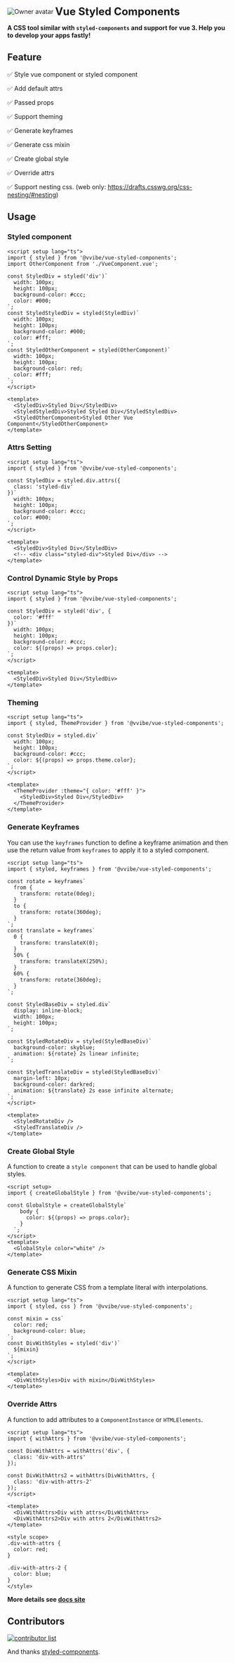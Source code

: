 <div style="display: flex; align-items: center">
  <img alt="Owner avatar" src="https://avatars.githubusercontent.com/u/165447989?s=48&amp;v=4" />
  <span style="margin-left: 4px; font-size: 24px; font-weight: bold">Vue Styled Components</span>
</div>

**A CSS tool similar with `styled-components` and support for vue 3. Help you to develop your apps fastly!**

## Feature

✅ Style vue component or styled component

✅ Add default attrs

✅ Passed props

✅ Support theming

✅ Generate keyframes

✅ Generate css mixin

✅ Create global style

✅ Override attrs

✅ Support nesting css. (web only: https://drafts.csswg.org/css-nesting/#nesting)

## Usage

### Styled component

```vue
<script setup lang="ts">
import { styled } from '@vvibe/vue-styled-components';
import OtherComponent from './VueComponent.vue';

const StyledDiv = styled('div')`
  width: 100px;
  height: 100px;
  background-color: #ccc;
  color: #000;
`;
const StyledStyledDiv = styled(StyledDiv)`
  width: 100px;
  height: 100px;
  background-color: #000;
  color: #fff;
`;
const StyledOtherComponent = styled(OtherComponent)`
  width: 100px;
  height: 100px;
  background-color: red;
  color: #fff;
`;
</script>

<template>
  <StyledDiv>Styled Div</StyledDiv>
  <StyledStyledDiv>Styled Styled Div</StyledStyledDiv>
  <StyledOtherComponent>Styled Other Vue Component</StyledOtherComponent>
</template>
```

### Attrs Setting

```vue
<script setup lang="ts">
import { styled } from '@vvibe/vue-styled-components';

const StyledDiv = styled.div.attrs({
  class: 'styled-div'
})`
  width: 100px;
  height: 100px;
  background-color: #ccc;
  color: #000;
`;
</script>

<template>
  <StyledDiv>Styled Div</StyledDiv>
  <!-- <div class="styled-div">Styled Div</div> -->
</template>
```

### Control Dynamic Style by Props

```vue
<script setup lang="ts">
import { styled } from '@vvibe/vue-styled-components';

const StyledDiv = styled('div', {
  color: '#fff'
})`
  width: 100px;
  height: 100px;
  background-color: #ccc;
  color: ${(props) => props.color};
`;
</script>

<template>
  <StyledDiv>Styled Div</StyledDiv>
</template>
```

### Theming

```vue
<script setup lang="ts">
import { styled, ThemeProvider } from '@vvibe/vue-styled-components';

const StyledDiv = styled.div`
  width: 100px;
  height: 100px;
  background-color: #ccc;
  color: ${(props) => props.theme.color};
`;
</script>

<template>
  <ThemeProvider :theme="{ color: '#fff' }">
    <StyledDiv>Styled Div</StyledDiv>
  </ThemeProvider>
</template>
```

### Generate Keyframes

You can use the `keyframes` function to define a keyframe animation and then use the return value from `keyframes` to
apply it to a styled component.

```vue
<script setup lang="ts">
import { styled, keyframes } from '@vvibe/vue-styled-components';

const rotate = keyframes`
  from {
    transform: rotate(0deg);
  }
  to {
    transform: rotate(360deg);
  }
`;
const translate = keyframes`
  0 {
    transform: translateX(0);
  }
  50% {
    transform: translateX(250%);
  }
  60% {
    transform: rotate(360deg);
  }
`;

const StyledBaseDiv = styled.div`
  display: inline-block;
  width: 100px;
  height: 100px;
`;

const StyledRotateDiv = styled(StyledBaseDiv)`
  background-color: skyblue;
  animation: ${rotate} 2s linear infinite;
`;

const StyledTranslateDiv = styled(StyledBaseDiv)`
  margin-left: 10px;
  background-color: darkred;
  animation: ${translate} 2s ease infinite alternate;
`;
</script>

<template>
  <StyledRotateDiv />
  <StyledTranslateDiv />
</template>
```

### Create Global Style

A function to create a `style component` that can be used to handle global styles.

```vue
<script setup>
import { createGlobalStyle } from '@vvibe/vue-styled-components';

const GlobalStyle = createGlobalStyle`
    body {
      color: ${(props) => props.color};
    }
  `;
</script>
<template>
  <GlobalStyle color="white" />
</template>
```

### Generate CSS Mixin

A function to generate CSS from a template literal with interpolations.

```vue
<script setup lang="ts">
import { styled, css } from '@vvibe/vue-styled-components';

const mixin = css`
  color: red;
  background-color: blue;
`;
const DivWithStyles = styled('div')`
  ${mixin}
`;
</script>

<template>
  <DivWithStyles>Div with mixin</DivWithStyles>
</template>
```

### Override Attrs

A function to add attributes to a `ComponentInstance` or `HTMLElements`.

```vue
<script setup lang="ts">
import { withAttrs } from '@vvibe/vue-styled-components';

const DivWithAttrs = withAttrs('div', {
  class: 'div-with-attrs'
});

const DivWithAttrs2 = withAttrs(DivWithAttrs, {
  class: 'div-with-attrs-2'
});
</script>

<template>
  <DivWithAttrs>Div with attrs</DivWithAttrs>
  <DivWithAttrs2>Div with attrs 2</DivWithAttrs2>
</template>

<style scope>
.div-with-attrs {
  color: red;
}

.div-with-attrs-2 {
  color: blue;
}
</style>
```

**More details see [docs site](https://v-vibe.github.io/vue-styled-components/)**

## Contributors

<a href="https://github.com/v-vibe/vue-styled-components/graphs/contributors">
  <img alt="contributor list" src="https://contrib.rocks/image?repo=v-vibe/vue-styled-components" />
</a>

And thanks [styled-components](https://github.com/styled-components).

